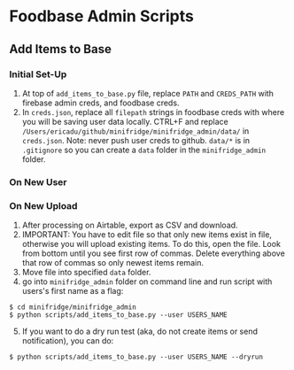 # Foodbase Admin Scripts

## Add Items to Base
### Initial Set-Up
1. At top of `add_items_to_base.py` file, replace `PATH` and `CREDS_PATH` with firebase admin creds, and foodbase creds.
2. In `creds.json`, replace all `filepath` strings in foodbase creds with where you will be saving user data locally. CTRL+F and replace `/Users/ericadu/github/minifridge/minifridge_admin/data/` in `creds.json`. Note: never push user creds to github. `data/*` is in `.gitignore` so you can create a `data` folder in the `minifridge_admin` folder.

### On New User

### On New Upload
1. After processing on Airtable, export as CSV and download.
2. IMPORTANT: You have to edit file so that only new items exist in file, otherwise you will upload existing items. To do this, open the file. Look from bottom until you see first row of commas. Delete everything above that row of commas so only newest items remain.
3. Move file into specified `data` folder.
4. go into `minifridge_admin` folder on command line and run script with users's first name as a flag:
```
$ cd minifridge/minifridge_admin
$ python scripts/add_items_to_base.py --user USERS_NAME
```
5. If you want to do a dry run test (aka, do not create items or send notification), you can do:
```
$ python scripts/add_items_to_base.py --user USERS_NAME --dryrun
```
